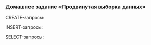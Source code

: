 ### Домашнее задание «Продвинутая выборка данных»

CREATE-запросы: 

INSERT-запросы:

SELECT-запросы: 
